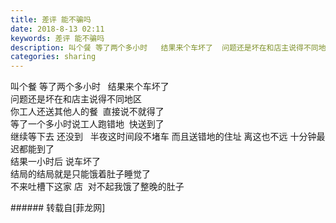 ```yaml
---
title: 差评 能不骗吗
date: 2018-8-13 02:11
keywords: 差评 能不骗吗
description: 叫个餐 等了两个多小时   结果来个车坏了  问题还是坏在和店主说得不同地区你工人还送其他人的餐  直接说不就得了等了一个多小时说工人跑错地  快送到了继续等下去 还没到   半夜这时间段不堵车 而且送错地的住址 离这也不远 十分钟最迟都能到了结果一小时后 说车坏了  结局的结局就是只能饿着肚子睡觉了不来吐槽下这家 店  对不起我饿了整晚的肚子
categories: sharing
---
```

<td class="t_f" id="postmessage_1632668">

叫个餐 等了两个多小时   结果来个车坏了  <br/>
问题还是坏在和店主说得不同地区<br/>
你工人还送其他人的餐  直接说不就得了<br/>
等了一个多小时说工人跑错地  快送到了<br/>
继续等下去 还没到   半夜这时间段不堵车 而且送错地的住址 离这也不远 十分钟最迟都能到了<br/>
结果一小时后 说车坏了  <br/>
结局的结局就是只能饿着肚子睡觉了<br/>
不来吐槽下这家 店  对不起我饿了整晚的肚子<img alt="" border="0" class="zoom" data-cf-modified-a4a05bc5f315c3a0ed036796-="" file="http://www.flw.ph//mobcent//app/data/phiz/default/00.png" id="aimg_qaT6T" lazyloadthumb="1" onclick="" onmouseover="" src="http://www.flw.ph//mobcent//app/data/phiz/default/00.png"/><br/>
<img alt="" border="0" class="zoom" data-cf-modified-a4a05bc5f315c3a0ed036796-="" file="http://www.flw.ph/data/appbyme/upload/image/201808/13/sTw8O4ciYc1p.jpg" id="aimg_ye5LE" lazyloadthumb="1" onclick="" onmouseover="" src="http://www.flw.ph/data/appbyme/upload/image/201808/13/sTw8O4ciYc1p.jpg"/><br/>
<img alt="" border="0" class="zoom" data-cf-modified-a4a05bc5f315c3a0ed036796-="" file="http://www.flw.ph/data/appbyme/upload/image/201808/13/kp2ioBkZPWRC.jpg" id="aimg_M6eIw" lazyloadthumb="1" onclick="" onmouseover="" src="http://www.flw.ph/data/appbyme/upload/image/201808/13/kp2ioBkZPWRC.jpg"/><br/>
<img alt="" border="0" class="zoom" data-cf-modified-a4a05bc5f315c3a0ed036796-="" file="http://www.flw.ph/data/appbyme/upload/image/201808/13/SilQVy1tAscb.jpg" id="aimg_A202l" lazyloadthumb="1" onclick="" onmouseover="" src="http://www.flw.ph/data/appbyme/upload/image/201808/13/SilQVy1tAscb.jpg"/><br/>
<img alt="" border="0" class="zoom" data-cf-modified-a4a05bc5f315c3a0ed036796-="" file="http://www.flw.ph/data/appbyme/upload/image/201808/13/XX47ksOueM1D.jpg" id="aimg_sKSs5" lazyloadthumb="1" onclick="" onmouseover="" src="http://www.flw.ph/data/appbyme/upload/image/201808/13/XX47ksOueM1D.jpg"/><br/>
</td>
###### 转载自[菲龙网]